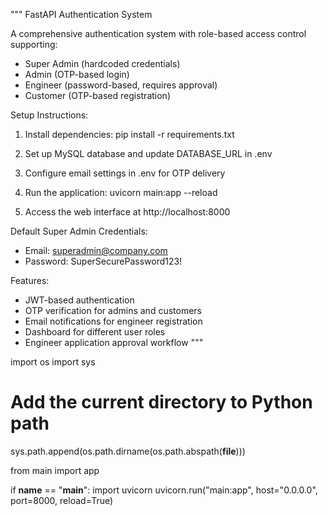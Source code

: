 """
FastAPI Authentication System

A comprehensive authentication system with role-based access control supporting:
- Super Admin (hardcoded credentials)
- Admin (OTP-based login)
- Engineer (password-based, requires approval)
- Customer (OTP-based registration)

Setup Instructions:

1. Install dependencies:
   pip install -r requirements.txt

2. Set up MySQL database and update DATABASE_URL in .env

3. Configure email settings in .env for OTP delivery

4. Run the application:
   uvicorn main:app --reload

5. Access the web interface at http://localhost:8000

Default Super Admin Credentials:
- Email: superadmin@company.com
- Password: SuperSecurePassword123!

Features:
- JWT-based authentication
- OTP verification for admins and customers
- Email notifications for engineer registration
- Dashboard for different user roles
- Engineer application approval workflow
"""

import os
import sys

# Add the current directory to Python path
sys.path.append(os.path.dirname(os.path.abspath(__file__)))

from main import app

if __name__ == "__main__":
    import uvicorn
    uvicorn.run("main:app", host="0.0.0.0", port=8000, reload=True)
